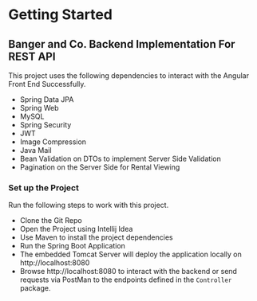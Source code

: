 # Getting Started

## Banger and Co. Backend Implementation For REST API

This project uses the following dependencies to interact with the Angular Front End Successfully.

- Spring Data JPA
- Spring Web
- MySQL
- Spring Security
- JWT
- Image Compression
- Java Mail
- Bean Validation on DTOs to implement Server Side Validation
- Pagination on the Server Side for Rental Viewing

### Set up the Project

Run the following steps to work with this project.

- Clone the Git Repo
- Open the Project using Intellij Idea
- Use Maven to install the project dependencies
- Run the Spring Boot Application
- The embedded Tomcat Server will deploy the application locally on http://localhost:8080
- Browse http://localhost:8080 to interact with the backend or send requests via PostMan to the endpoints defined in
  the `Controller` package.
